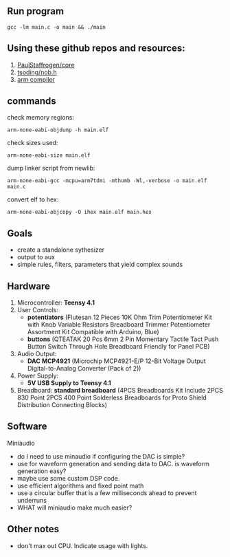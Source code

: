 ## Run program

```
gcc -lm main.c -o main && ./main
```

## Using these github repos and resources: 
1. [PaulStaffrogen/core](https://github.com/PaulStoffregen/cores)
2. [tsoding/nob.h](https://github.com/tsoding/nob.h)
3. [arm compiler](https://developer.arm.com/downloads/-/gnu-rm)

## commands
check memory regions: 
```
arm-none-eabi-objdump -h main.elf
```

check sizes used: 
```
arm-none-eabi-size main.elf
```

dump linker script from newlib: 
```
arm-none-eabi-gcc -mcpu=arm7tdmi -mthumb -Wl,-verbose -o main.elf main.c
```

convert elf to hex: 
```
arm-none-eabi-objcopy -O ihex main.elf main.hex
```



## Goals

- create a standalone sythesizer
- output to aux
- simple rules, filters, parameters that yield complex sounds

## Hardware
1. Microcontroller: **Teensy 4.1**
2. User Controls: 
    - **potentiators** (Flutesan 12 Pieces 10K Ohm Trim Potentiometer Kit with Knob Variable Resistors Breadboard Trimmer Potentiometer Assortment Kit Compatible with Arduino, Blue)
    - **buttons** (QTEATAK 20 Pcs 6mm 2 Pin Momentary Tactile Tact Push Button Switch Through Hole Breadboard Friendly for Panel PCB)
3. Audio Output: 
    - **DAC MCP4921** (Microchip MCP4921-E/P 12-Bit Voltage Output Digital-to-Analog Converter (Pack of 2))
4. Power Supply: 
    - **5V USB Supply to Teensy 4.1**
5. Breadboard: **standard breadboard**  (4PCS Breadboards Kit Include 2PCS 830 Point 2PCS 400 Point Solderless Breadboards for Proto Shield Distribution Connecting Blocks)

## Software
Miniaudio
- do I need to use minaudio if configuring the DAC is simple? 
- use for waveform generation and sending data to DAC. is waveform generation easy? 
- maybe use some custom DSP code.
- use efficient algorithms and fixed point math
- use a circular buffer that is a few milliseconds ahead to prevent underruns
- WHAT will miniaudio make much easier? 

## Other notes
- don't max out CPU. Indicate usage with lights.

